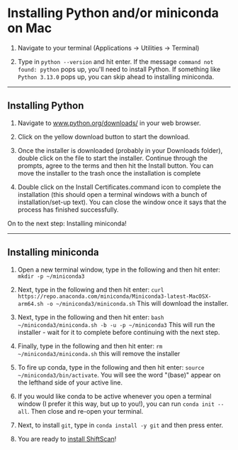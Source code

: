 # Installing Python and/or miniconda on Mac

1. Navigate to your terminal (Applications -> Utilities -> Terminal)

2. Type in ```python --version``` and hit enter. If the message ```command not found: python``` pops up, you'll need to install Python. If something like ```Python 3.13.0``` pops up, you can skip ahead to installing miniconda.
___
## Installing Python

1. Navigate to www.python.org/downloads/ in your web browser.

2. Click on the yellow download button to start the download.

3. Once the installer is downloaded (probably in your Downloads folder), double click on the file to start the installer. Continue through the prompts, agree to the terms and then hit the Install button. You can move the installer to the trash once the installation is complete

4. Double click on the Install Certificates.command icon to complete the installation (this should open a terminal windows with a bunch of installation/set-up text). You can close the window once it says that the process has finished successfully.

On to the next step: Installing miniconda!

___

## Installing miniconda
1. Open a new terminal window, type in the following and then hit enter: ```mkdir -p ~/miniconda3```

2. Next, type in the following and then hit enter: ```curl https://repo.anaconda.com/miniconda/Miniconda3-latest-MacOSX-arm64.sh -o ~/miniconda3/miniconda.sh``` This will download the installer.

3. Next, type in the following and then hit enter: ```bash ~/miniconda3/miniconda.sh -b -u -p ~/miniconda3``` This will run the installer - wait for it to complete before continuing with the next step.

4. Finally, type in the following and then hit enter: ```rm ~/miniconda3/miniconda.sh``` this will remove the installer

5. To fire up conda, type in the following and then hit enter: ```source ~/miniconda3/bin/activate```. You will see the word "(base)" appear on the lefthand side of your active line.

6. If you would like conda to be active whenever you open a terminal window (I prefer it this way, but up to you!), you can run ```conda init --all```. Then close and re-open your terminal.

7. Next, to install ```git```, type in ```conda install -y git``` and then press enter. 

8. You are ready to [install ShiftScan](README.md)!
